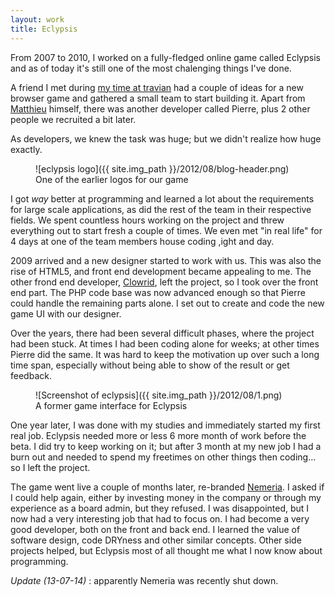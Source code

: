 ```yaml
---
layout: work
title: Eclypsis
---
```

From 2007 to 2010, I worked on a fully-fledged online game called Eclypsis and as of today it's still one of the most chalenging things I've done.

A friend I met during [my time at travian](/work/travian.html) had a couple of ideas for a new browser game and gathered a small team to start building it. Apart from [Matthieu](http://urls.fr/pms "Matthieu's portfolio") himself, there was another developer called Pierre, plus 2 other people we recruited a bit later.

As developers, we knew the task was huge; but we didn't realize how huge exactly.

<figure>
	![eclypsis logo]({{ site.img_path }}/2012/08/blog-header.png)
	<figcaption>
		One of the earlier logos for our game
	</figcaption>
</figure>

I got *way* better at programming and learned a lot about the requirements for large scale applications, as did the rest of the team in their respective fields. We spent countless hours working on the project and threw everything out to start fresh a couple of times. We even met "in real life" for 4 days at one of the team members house coding ,ight and day.

2009 arrived and a new designer started to work with us. This was also the rise of HTML5, and front end development became appealing to me. The other frond end developer, [Clowrid](http://www.bruno-faugeroux.fr/), left the project, so I took over the front end part. The PHP code base was now advanced enough so that Pierre could handle the remaining parts alone. I set out to create and code the new game UI with our designer.

Over the years, there had been several difficult phases, where the project had been stuck. At times I had been coding alone for weeks; at other times Pierre did the same. It was hard to keep the motivation up over such a long time span, especially without being able to show of the result or get feedback.

<figure>
	![Screenshot of eclypsis]({{ site.img_path }}/2012/08/1.png)
	<figcaption>
		A former game interface for Eclypsis
	</figcaption>
</figure>

One year later, I was done with my studies and immediately started my first real job. Eclypsis needed more or less 6 more month of work before the beta. I did try to keep working on it; but after 3 month at my new job I had a burn out and needed to spend my freetimes on other things then coding… so I left the project.

The game went live a couple of months later, re-branded [Nemeria](http://www.nemeria.com/). I asked if I could help again, either by investing money in the company or through my experience as a board admin, but they refused. I was disappointed, but I now had a very interesting job that had to focus on. I had become a very good developer, both on the front and back end. I learned the value of software design, code DRYness and other similar concepts. Other side projects helped, but Eclypsis most of all thought me what I now know about programming.

*Update (13-07-14)* : apparently Nemeria was recently shut down.